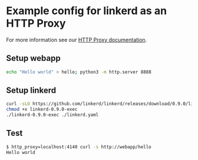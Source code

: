 # Example config for linkerd as an HTTP Proxy

For more information see our
[HTTP Proxy documentation](https://linkerd.io/getting-started/http-proxy/).

## Setup webapp

```bash
echo "Hello world" > hello; python3 -m http.server 8888
```

## Setup linkerd

```bash
curl -sLO https://github.com/linkerd/linkerd/releases/download/0.9.0/linkerd-0.9.0-exec
chmod +x linkerd-0.9.0-exec
./linkerd-0.9.0-exec ./linkerd.yaml
```

## Test

```bash
$ http_proxy=localhost:4140 curl -s http://webapp/hello
Hello world
```
